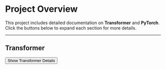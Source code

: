 # Project Overview

This project includes detailed documentation on **Transformer** and **PyTorch**. Click the buttons below to expand each section for more details.

---

## Transformer
<button onclick="toggleDetails('transformer-details')">Show Transformer Details</button>

<div id="transformer-details" style="display:none; margin-top: 10px;">
  
### Architecture Overview
![image](https://github.com/user-attachments/assets/1fe551ec-0135-47c5-9f26-0184360c31e6) <br />
<sub>The  encoder-decoder structure of the Transformer architecture, taken from “Attention Is All You Need“</sub>

---

#### 1. **Input Representation**
- **Token Embeddings:**  
  The input tokens (words or subwords) are transformed into dense vectors that capture their semantic meanings. <br />
  The input embeddings are projected into three spaces using learned weight matrices.
  - Query (Q): What we’re trying to understand (a vector for each token).
  - Key (K): Encodes the importance or "features" of all tokens for comparison.
  - Value (V): The information we want to aggregate or transform (associated with K).
- **Positional Encoding:**  
  Since the Transformer does not inherently model sequence order, positional encoding is added to the embeddings to encode the order of the tokens.

---

#### 2. **Encoder**
The encoder consists of a stack of **N identical layers**, with each layer containing the following components:

##### **Multi-Head Self-Attention Mechanism**
- Allows each token to focus on other tokens in the input sequence.
- Captures dependencies between tokens, irrespective of their distance in the sequence.

##### **Feed-Forward Neural Network (FFN)**
- Applies a non-linear transformation to each token individually.

##### **Layer Normalization and Residual Connections**
- Improves stability and helps mitigate vanishing gradient issues.

---

#### 3. **Decoder**
Similar to the encoder, the decoder also consists of **N identical layers** but includes additional mechanisms:

##### **Masked Multi-Head Self-Attention**
- Ensures the model does not "peek" ahead during training by masking future tokens.

##### **Encoder-Decoder Attention**
- Focuses on relevant outputs from the encoder to generate the next token in the sequence.

##### **Feed-Forward Neural Network (FFN)**
- Functions similarly to the encoder's FFN.

---

#### 4. **Attention Mechanism**
Attention is a weighted computation based on the similarity between query (\(Q\)) and key (\(K\)) vectors. It is defined as:

$`\text{Attention}(Q, K, V) = \text{softmax}\left(\frac{QK^T}{\sqrt{d_k}}\right)V`$

- $`(Q, K, V)`$: Learned projections of the input.
- $`d_k`$: Dimensionality of the key vectors.
  
This similarity measures "how much one token should focus on another."

---

#### 5. **Multi-Head Attention**
- Employs multiple attention heads to capture various relationships within the sequence.
- Each head computes attention independently, and the results are concatenated.

---

#### 6. **Positional Encoding**
- Provides information about the token order using sinusoidal functions.
- Added to the token embeddings to preserve the sequential structure of the input.

---

#### 7. **Output Linear Layer and Softmax**
- **Linear Layer:** Maps decoder outputs to a vector space corresponding to the vocabulary size.  
- **Softmax Layer:** Converts the vector into probabilities for the next token prediction.

---

This architecture forms the backbone of many state-of-the-art natural language processing (NLP) models, enabling them to perform a variety of tasks effectively.

---

## PyTorch
<button onclick="toggleDetails('pytorch-details')">Show PyTorch Details</button>

<div id="pytorch-details" style="display:none; margin-top: 10px;">

### Overview
PyTorch is an open-source machine learning framework that accelerates the path from research prototyping to production deployment.

#### Key Features:
1. Dynamic Computation Graphs
2. GPU Acceleration
3. Broad library support
...

</div>

---

<script>
function toggleDetails(sectionId) {
  var details = document.getElementById(sectionId);
  if (details.style.display === "none") {
    details.style.display = "block";
  } else {
    details.style.display = "none";
  }
}
</script>
